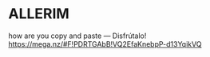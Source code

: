 # ALLERIM
how are you
copy and paste
— Disfrútalo!
https://mega.nz/#F!PDRTGAbB!VQ2EfaKnebpP-d13YqikVQ
